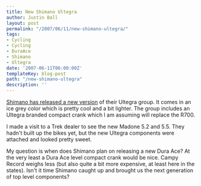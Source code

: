 ```yaml
---
title: New Shimano Ultegra
author: Justin Ball
layout: post
permalink: "/2007/06/11/new-shimano-ultegra/"
tags:
- Cycling
- Cycling
- DuraAce
- Shimano
- Ultegra
date: '2007-06-11T06:00:00Z'
templateKey: blog-post
path: "/new-shimano-ultegra"
description: ''
---
```


[Shimano has released a new version][1] of their Ultegra group. It comes in an ice grey color which is pretty cool and a bit lighter. The group includes an Ultegra branded compact crank which I am assuming will replace the R700.

 [1]: http://www.bike-community.net/forum/showthread.php?t=189

I made a visit to a Trek dealer to see the new Madone 5.2 and 5.5. They hadn't built up the bikes yet, but the new Ultegra components were attached and looked pretty sweet.

My question is when does Shimano plan on releasing a new Dura Ace? At the very least a Dura Ace level compact crank would be nice. Campy Record weighs less (but also quite a bit more expensive, at least here in the states). Isn't it time Shimano caught up and brought us the next generation of top level components?
